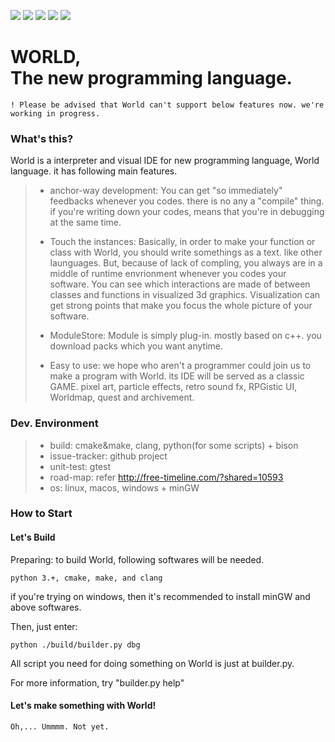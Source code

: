 [![](https://img.shields.io/github/v/release/kniz/worldlang.svg?include_prereleases&label=latest%20release&style=flat-square)](https://github.com/kniz/worldlang/releases)
![](https://img.shields.io/github/release-date-pre/kniz/worldlang.svg?label=on&style=flat-square)
[![](https://img.shields.io/github/workflow/status/kniz/worldlang/CI%20for%20master/master?style=flat-square)](https://github.com/kniz/worldlang/actions/workflows/master-ci.yml)
![](https://img.shields.io/github/languages/code-size/kniz/worldlang.svg?style=flat-square)
[![](https://img.shields.io/github/downloads/kniz/worldlang/total.svg?style=flat-square)](https://github.com/kniz/worldlang/releases)

WORLD, <br/>The new programming language.
=======================================

	! Please be advised that World can't support below features now. we're working in progress.

### What's this?
World is a interpreter and visual IDE for new programming language, World language.
it has following main features.

> * anchor-way development: You can get "so immediately" feedbacks whenever you codes.
		there is no any a "compile" thing. if you're writing down your codes, means that 
		you're in debugging	at the same time.
>
> 
> * Touch the instances: Basically, in order to make your function or class with World, 
		you should write somethings as a text. like other launguages.
		But, because of lack of compling, you always are in a middle of runtime envrionment
		whenever you codes your software. You can see which interactions are made of between
		classes and functions in visualized 3d graphics. 
		Visualization can get strong points that make you focus the whole picture of your
		software.
>
> * ModuleStore: Module is simply plug-in. mostly based on c++. you download packs
		which you want anytime.
>
> * Easy to use: we hope who aren't a programmer could join us to make a program with
		World. its IDE will be served as a classic GAME. 
		pixel art, particle effects, retro sound fx, RPGistic UI, Worldmap, quest and archivement.


### Dev. Environment
> * build: cmake&make, clang, python(for some scripts) + bison
> * issue-tracker: github project
> * unit-test: gtest
> * road-map: refer http://free-timeline.com/?shared=10593
> * os: linux, macos, windows + minGW


### How to Start
#### Let's Build

Preparing: to build World, following softwares will be needed.
    		
	python 3.+, cmake, make, and clang

if you're trying on windows, then it's recommended to install minGW and above softwares.

Then, just enter:
		
	python ./build/builder.py dbg

All script you need for doing something on World is just at builder.py.

For more information, try "builder.py help"

#### Let's make something with World!
	
	Oh,... Ummmm. Not yet.
